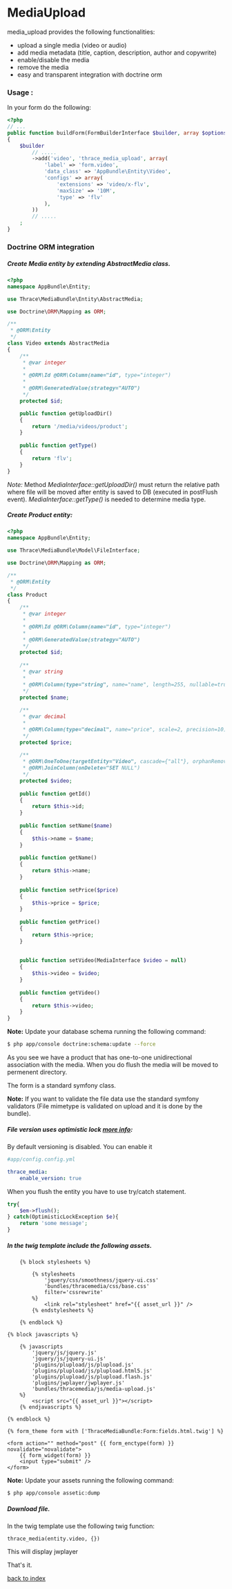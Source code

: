 MediaUpload
===========

media_upload provides the following functionalities:

- upload a single media (video or audio)
- add media metadata (title, caption, description, author and copywrite)
- enable/disable the media
- remove the media
- easy and transparent integration with doctrine orm

### Usage :

In your form do the following:

``` php
<?php
// ...
public function buildForm(FormBuilderInterface $builder, array $options)
{
    $builder
        // .....
        ->add('video', 'thrace_media_upload', array(
            'label' => 'form.video',
            'data_class' => 'AppBundle\Entity\Video',
            'configs' => array(
                'extensions' => 'video/x-flv',
                'maxSize' => '10M',
                'type' => 'flv'
            ),
        )) 
		// .....
    ;
}
```

### Doctrine ORM integration

##### Create *Media* entity by extending  *AbstractMedia* class.

``` php
<?php
namespace AppBundle\Entity;

use Thrace\MediaBundle\Entity\AbstractMedia;

use Doctrine\ORM\Mapping as ORM;

/**
 * @ORM\Entity
 */
class Video extends AbstractMedia
{
    /**
     * @var integer
     *
     * @ORM\Id @ORM\Column(name="id", type="integer")
     *
     * @ORM\GeneratedValue(strategy="AUTO")
     */
    protected $id;

    public function getUploadDir()
    {
        return '/media/videos/product';
    }
    
    public function getType()
    {
        return 'flv';
    }
}
```

*Note:* Method *MediaInterface::getUploadDir()* must return the relative path where file will be moved after entity is saved to DB (executed in postFlush event).
 *MediaInterface::getType()* is needed to determine media type.

##### Create *Product* entity:

``` php
<?php
namespace AppBundle\Entity;

use Thrace\MediaBundle\Model\FileInterface;

use Doctrine\ORM\Mapping as ORM;

/**
 * @ORM\Entity
 */
class Product
{
    /**
     * @var integer 
     *
     * @ORM\Id @ORM\Column(name="id", type="integer")
     * 
     * @ORM\GeneratedValue(strategy="AUTO")
     */
    protected $id;
    
    /**
     * @var string 
     *
     * @ORM\Column(type="string", name="name", length=255, nullable=true, unique=false)
     */
    protected $name;
    
    /**
     * @var decimal
     *
     * @ORM\Column(type="decimal", name="price", scale=2, precision=10)
     */
    protected $price;
    
    /**
     * @ORM\OneToOne(targetEntity="Video", cascade={"all"}, orphanRemoval=true)
     * @ORM\JoinColumn(onDelete="SET NULL")
     */
    protected $video;
    
    public function getId()
    {
        return $this->id;
    }
    
    public function setName($name)
    {
        $this->name = $name;
    }
    
    public function getName()
    {
        return $this->name;
    }
    
    public function setPrice($price)
    {
        $this->price = $price;
    }
    
    public function getPrice()
    {
        return $this->price;
    }
    
    
    public function setVideo(MediaInterface $video = null)
    {
        $this->video = $video;
    }
    
    public function getVideo()
    {
        return $this->video;
    }
}
```

**Note:** Update your database schema running the following command:

``` bash
$ php app/console doctrine:schema:update --force
```

As you see we have a product that has one-to-one unidirectional association with the media.
When you do flush the media will be moved to permenent directory.

The form is a standard symfony class.

**Note:** If you want to validate the file data use the standard symfony validators (File mimetype is validated on upload and it is done by the bundle).

##### File version uses optimistic lock  [more info](http://docs.doctrine-project.org/en/2.0.x/reference/transactions-and-concurrency.html#optimistic-locking):
By default versioning is disabled. You can enable it

``` yml
#app/config.config.yml

thrace_media:    
	enable_version: true
```
When you flush the entity you have to use try/catch statement. 

``` php
try{
	$em->flush();
} catch(OptimisticLockException $e){
	return 'some message';
}
```

#####  In the twig template include the following assets.

``` jinja
	{% block stylesheets %}
                
		{% stylesheets
			'jquery/css/smoothness/jquery-ui.css' 
            'bundles/thracemedia/css/base.css'
            filter='cssrewrite'
        %}
			<link rel="stylesheet" href="{{ asset_url }}" />
        {% endstylesheets %}

	{% endblock %}
    
{% block javascripts %}

	{% javascripts
		'jquery/js/jquery.js'
        'jquery/js/jquery-ui.js'
        'plugins/plupload/js/plupload.js'                    
        'plugins/plupload/js/plupload.html5.js'                    
        'plugins/plupload/js/plupload.flash.js'
        'plugins/jwplayer/jwplayer.js'
        'bundles/thracemedia/js/media-upload.js'                                                                                                                               
	%}
		<script src="{{ asset_url }}"></script>
	{% endjavascripts %}
   
{% endblock %}

{% form_theme form with ['ThraceMediaBundle:Form:fields.html.twig'] %}
           
<form action="" method="post" {{ form_enctype(form) }} novalidate="novalidate">
	{{ form_widget(form) }}
    <input type="submit" />
</form>
```
**Note:** Update your assets running the following command:

``` bash
$ php app/console assetic:dump
```

<a name="media_render"></a>
##### Download file. 

In the twig template use the following twig function:

``` jinja
thrace_media(entity.video, {})
```
This will display jwplayer

That's it.

[back to index](index.md)